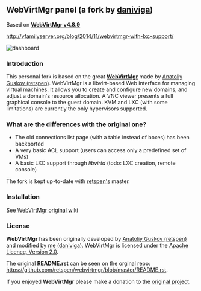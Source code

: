## WebVirtMgr panel \(a fork by [daniviga](http://daniele.vigano.me)\)

Based on [**WebVirtMgr v4.8.9**](https://github.com/retspen/webvirtmgr/)

http://vfamilyserver.org/blog/2014/11/webvirtmgr-with-lxc-support/

![dashboard](http://vfamilyserver.org/blog/wp-content/uploads/2014/11/Screen-Shot-2014-11-16-at-12.10.08-1024x349.png)

### Introduction

This personal fork is based on the great [**WebVirtMgr**](https://github.com/retspen/webvirtmgr/) made by [Anatoliy Guskov \(retspen\)](https://github.com/retspen/webvirtmgr). WebVirtMgr is a libvirt-based Web interface for managing virtual machines. It allows you to create and configure new domains, and adjust a domain's resource allocation. A VNC viewer presents a full graphical console to the guest domain. KVM and LXC \(with some limitations\) are currently the only hypervisors supported.
 
### What are the differences with the original one?

* The old connections list page (with a table instead of boxes) has been backported
* A very basic ACL support (users can access only a predefined set of VMs)
* A basic LXC support through _libvirtd_ (todo: LXC creation, remote console)

The fork is kept up-to-date with [retspen's](https://github.com/retspen) master.
 
### Installation

[See WebVirtMgr original wiki](https://github.com/retspen/webvirtmgr/wiki/)

### License
 
**WebVirtMgr** has been originally developed by [Anatoliy Guskov \(retspen\)](https://github.com/retspen) and modified by [me \(daniviga\)](http://daniele.vigano.me).
WebVirtMgr is licensed under the [Apache Licence, Version 2.0](http://www.apache.org/licenses/LICENSE-2.0.html).

The original __README.rst__ can be seen on the orginal repo: https://github.com/retspen/webvirtmgr/blob/master/README.rst.

If you enjoyed **WebVirtMgr** please make a donation to the [original project](https://github.com/retspen/webvirtmgr/).
